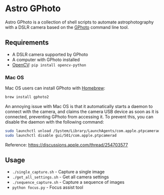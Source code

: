 # Astro GPhoto

Astro GPhoto is a collection of shell scripts to automate astrophotography with
a DSLR camera based on the [GPhoto](http://www.gphoto.org/) command line
tool.

## Requirements

* A DSLR camera supported by GPhoto
* A computer with GPhoto installed
* [OpenCV](https://opencv.org/): `pip install opencv-python`

### Mac OS

Mac OS users can install GPhoto with [Homebrew](https://brew.sh/):

```bash
brew install gphoto2
```
An annoying issue with Mac OS is that it automatically starts a daemon to
connect with the camera, and claims the camera USB device as soon as it is
connected, preventing GPhoto from accessing it. To prevent this, you can
disable the daemon with the following command:

```bash
sudo launchctl unload /System/Library/LaunchAgents/com.apple.ptpcamerad.plist
sudo launchctl disable gui/501/com.apple.ptpcamerad
```

Reference: https://discussions.apple.com/thread/254703577

## Usage

* `./single_capture.sh` - Capture a single image
* `./get_all_settings.sh` - Get all camera settings
* `./sequence_capture.sh` - Capture a sequence of images
* `python focus.py` - Focus assist tool
